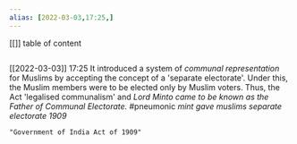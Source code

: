 ```yaml
---
alias: [2022-03-03,17:25,]
---
```

[[]]
table of content
```toc
```

[[2022-03-03]] 17:25
It introduced a system of *communal representation* for Muslims by accepting the concept of a 'separate electorate'.
Under this, the Muslim members were to be elected only by Muslim voters.
Thus, the Act 'legalised communalism' and *Lord Minto came to be known as the Father of Communal Electorate.*
#pneumonic *mint gave muslims separate electorate 1909*
```query
"Government of India Act of 1909"
```